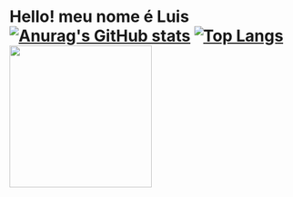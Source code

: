 # Hello! meu nome é Luis [![Anurag's GitHub stats](https://github-readme-stats.vercel.app/api?username=felipanos&theme$show_icons=true&theme=dark)](https://github.com/felipanos/github-readme-stats) [![Top Langs](https://github-readme-stats.vercel.app/api/top-langs/?username=felipanos&langs_count=8&theme=dark)](https://github.com/felipanos/github-readme-stats) <img width="250" src="https://images.chesscomfiles.com/uploads/v1/images_users/tiny_mce/SamCopeland/phpuTejFE.gif">
